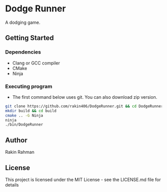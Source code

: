 # Dodge Runner

A dodging game.

## Getting Started

### Dependencies

* Clang or GCC compiler
* CMake
* Ninja

### Executing program

* The first command below uses git. You can also download zip version.
```bash
git clone https://github.com/rakin406/DodgeRunner.git && cd DodgeRunner
mkdir build && cd build
cmake .. -G Ninja
ninja
./bin/DodgeRunner
```

## Author

Rakin Rahman

## License

This project is licensed under the MIT License - see the LICENSE.md file for details

